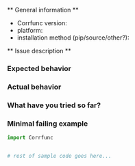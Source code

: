 <!--
Fill in the information below before opening an issue.
If you have a question, please consider emailing the mailing list:
  https://groups.google.com/forum/#!forum/corrfunc
-->

** General information **

- Corrfunc version:
- platform:
- installation method (pip/source/other?):

** Issue description **

### Expected behavior 


### Actual behavior


### What have you tried so far?


### Minimal failing example

<!-- In this section, you should include or link to a code snippet that demonstrates the issue. -->

```python
import Corrfunc


# rest of sample code goes here...
```
